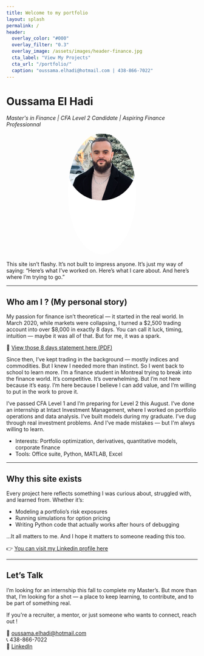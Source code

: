 ```yaml
---
title: Welcome to my portfolio
layout: splash
permalink: /
header:
  overlay_color: "#000"
  overlay_filter: "0.3"
  overlay_image: /assets/images/header-finance.jpg
  cta_label: "View My Projects"
  cta_url: "/portfolio/"
  caption: "oussama.elhadi@hotmail.com | 438-866-7022"
---
```


# Oussama El Hadi  
*Master's in Finance | CFA Level 2 Candidate | Aspiring Finance Professionnal*

<p align="center">
  <img src="/assets/images/IMG_1419.png" alt="Profile picture" width="180" style="border-radius: 50%;">
</p>

This site isn’t flashy. It’s not built to impress anyone. It’s just my way of saying: “Here’s what I’ve worked on. Here’s what I care about. And here’s where I’m trying to go.”


---

## Who am I ? (My personal story)

My passion for finance isn’t theoretical — it started in the real world. In March 2020, while markets were collapsing, I turned a $2,500 trading account into over $8,000 in exactly 8 days. You can call it luck, timing, intuition — maybe it was all of that. But for me, it was a spark.

📄 [View those 8 days statement here (PDF)](assets/files/trading_statement.pdf)

Since then, I’ve kept trading in the background — mostly indices and commodities. But I knew I needed more than instinct. So I went back to school to learn more. I’m a finance student in Montreal trying to break into the finance world. It’s competitive. It’s overwhelming. But I’m not here because it’s easy. I’m here because I believe I can add value, and I’m willing to put in the work to prove it.

I’ve passed CFA Level 1 and I’m preparing for Level 2 this August. I’ve done an internship at Intact Investment Management, where I worked on portfolio operations and data analysis. I’ve built models during my graduate. I’ve dug through real investment problems. And I’ve made mistakes — but I'm alwys willing to learn.
  
- Interests: Portfolio optimization, derivatives, quantitative models, corporate finance 
- Tools: Office suite, Python, MATLAB, Excel

---

## Why this site exists

Every project here reflects something I was curious about, struggled with, and learned from. Whether it’s:

- Modeling a portfolio’s risk exposures  
- Running simulations for option pricing  
- Writing Python code that actually works after hours of debugging  

…It all matters to me. And I hope it matters to someone reading this too.

👉 [You can visit my Linkedin profile here](https://www.linkedin.com/in/oussama-e-75665b229/)

---

## Let’s Talk

I’m looking for an internship this fall to complete my Master’s. But more than that, I’m looking for a shot — a place to keep learning, to contribute, and to be part of something real.

If you're a recruiter, a mentor, or just someone who wants to connect, reach out !


📩 [oussama.elhadi@hotmail.com](mailto:oussama.elhadi@hotmail.com)  
📞 438-866-7022  
🔗 [LinkedIn](https://www.linkedin.com/in/oussama-e-75665b229/)


